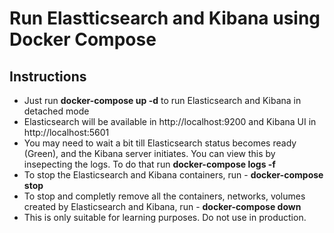 # Run Elastticsearch and Kibana using Docker Compose

## Instructions
- Just run **docker-compose up -d** to run Elasticsearch and Kibana in detached mode
- Elasticsearch will be available in http://localhost:9200 and Kibana UI in http://localhost:5601
- You may need to wait a bit till Elasticsearch status becomes ready (Green), and the Kibana server initiates. You can view this by insepecting the logs. To do that run **docker-compose logs -f**
- To stop the Elasticsearch and Kibana containers, run - **docker-compose stop**
- To stop and completly remove all the containers, networks, volumes created by Elasticsearch and Kibana, run - **docker-compose down**
- This is only suitable for learning purposes. Do not use in production.
